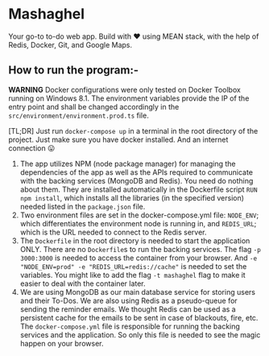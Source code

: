 # Mashaghel

Your go-to to-do web app. Build with :heart: using MEAN stack, with the help of Redis, Docker, Git, and Google Maps.

## How to run the program:- 

**WARNING** Docker configurations were only tested on Docker Toolbox running on Windows 8.1. The environment variables provide the IP of the entry point and shall be changed accordingly in the `src/environment/environment.prod.ts` file.

[TL;DR]   Just run `docker-compose up` in a terminal in the root directory of the project. Just make sure you have docker installed. And an internet connection :stuck_out_tongue: 

1) The app utilizes NPM (node package manager) for managing the dependencies of the app as well as the APIs required to communicate with the backing services (MongoDB and Redis). You need do nothing about them. They are installed automatically in the Dockerfile script `RUN npm install`, which installs all the libraries (in the specified version) needed listed in the `package.json` file.
2) Two environment files are set in the docker-compose.yml file: `NODE_ENV`; which differentiates the environment node is running in, and `REDIS_URL`; which is the URL needed to connect to the Redis server.
3) The `Dockerfile` in the root directory is needed to start the application ONLY. There are no `Dockerfile`s to run the backing services. The flag `-p 3000:3000` is needed to access the container from your browser. And `-e "NODE_ENV=prod" -e "REDIS_URL=redis://cache"` is needed to set the variables. You might like to add the flag `-t mashaghel` flag to make it easier to deal with the container later.
4) We are using MongoDB as our main database service for storing users and their To-Dos. We are also using Redis as a pseudo-queue for sending the reminder emails. We thought Redis can be used as a persistent cache for the emails to be sent in case of blackouts, fire, etc. The `docker-compose.yml` file is responsible for running the backing services and the application. So only this file is needed to see the magic happen on your browser.
